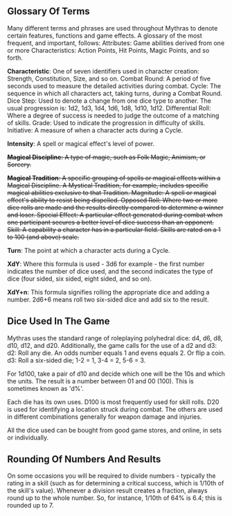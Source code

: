 ## Glossary Of Terms

Many different terms and phrases are used throughout Mythras to denote certain features, functions and game effects. A glossary of the most frequent, and important, follows:
Attributes: Game abilities derived from one or more Characteristics: Action Points, Hit Points, Magic Points, and so forth.

**Characteristic**: One of seven identifiers used in character creation: Strength, Constitution, Size, and so on. Combat Round: A period of five seconds used to measure the detailed activities during combat. Cycle: The sequence in which all characters act, taking turns, during a Combat Round. Dice Step: Used to denote a change from one dice type to another. The usual progression is: 1d2, 1d3, 1d4, 1d6, 1d8, 1d10, 1d12. Differential Roll: Where a degree of success is needed to judge the outcome of a matching of skills. Grade: Used to indicate the progression in difficulty of skills. Initiative: A measure of when a character acts during a Cycle.

**Intensity**: A spell or magical effect's level of power.

~~**Magical Discipline**: A type of magic, such as Folk Magic, Animism, or Sorcery.~~

~~**Magical Tradition**: A specific grouping of spells or magical effects within a Magical Discipline. A Mystical Tradition, for example, includes specific magical abilities exclusive to that Tradition. Magnitude: A spell or magical effect's ability to resist being dispelled. Opposed Roll: Where two or more dice rolls are made and the results directly compared to determine a winner and loser. Special Effect: A particular effect generated during combat when one participant secures a better level of dice success than an opponent. Skill: A capability a character has in a particular field. Skills are rated on a 1 to 100 (and above) scale.~~

**Turn**: The point at which a character acts during a Cycle.

**XdY**: Where this formula is used - 3d6 for example - the first number indicates the number of dice used, and the second indicates the type of dice (four sided, six sided, eight sided, and so on).

**XdY+n**: This formula signifies rolling the appropriate dice and adding a number. 2d6+6 means roll two six-sided dice and add six to the result.
## Dice Used In The Game

Mythras uses the standard range of roleplaying polyhedral dice: d4, d6, d8, d10, d12, and d20. Additionally, the game calls for the use of a d2 and d3: d2: Roll any die. An odds number equals 1 and evens equals 2. Or flip a coin. d3: Roll a six-sided die; 1-2 = 1, 3-4 = 2, 5-6 = 3.

For 1d100, take a pair of d10 and decide which one will be the 10s and which the units. The result is a number between 01 and 00 (100). This is sometimes known as 'd%'.

Each die has its own uses. D100 is most frequently used for skill rolls. D20 is used for identifying a location struck during combat. The others are used in different combinations generally for weapon damage and injuries.

All the dice used can be bought from good game stores, and online, in sets or individually.
## Rounding Of Numbers And Results

On some occasions you will be required to divide numbers - typically the rating in a skill (such as for determining a critical success, which is 1/10th of the skill's value). Whenever a division result creates a fraction, always round up to the whole number. So, for instance, 1/10th of 64% is 6.4; this is rounded up to 7.